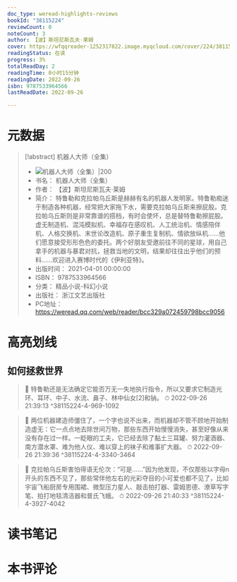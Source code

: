 ```yaml
---
doc_type: weread-highlights-reviews
bookId: "38115224"
reviewCount: 0
noteCount: 3
author: 【波】斯坦尼斯瓦夫·莱姆
cover: https://wfqqreader-1252317822.image.myqcloud.com/cover/224/38115224/t7_38115224.jpg
readingStatus: 在读
progress: 3%
totalReadDay: 2
readingTime: 0小时15分钟
readingDate: 2022-09-26
isbn: 9787533964566
lastReadDate: 2022-09-26

---
```

# 元数据
> [!abstract] 机器人大师（全集）
> - ![ 机器人大师（全集）|200](https://wfqqreader-1252317822.image.myqcloud.com/cover/224/38115224/t7_38115224.jpg)
> - 书名： 机器人大师（全集）
> - 作者： 【波】斯坦尼斯瓦夫·莱姆
> - 简介： 特鲁勒和克拉帕乌丘斯是赫赫有名的机器人发明家。特鲁勒痴迷于制造各种机器，经常把大家拖下水，需要克拉帕乌丘斯来擦屁股。克拉帕乌丘斯则是非常靠谱的搭档，有时会使坏，总是替特鲁勒擦屁股。虚无制造机、混沌模拟机、幸福存在感叹机、人工统治机、情感陪伴机、人格交换机、末世论改造机、原子重生复制机、情欲放纵机……他们愿意接受形形色色的委托。两个好朋友受邀前往不同的星球，用自己拿手的机器与暴君对抗，拯救当地的文明，结果却往往出乎他们的预料……欢迎进入赛博时代的《伊利亚特》。
> - 出版时间： 2021-04-01 00:00:00
> - ISBN： 9787533964566
> - 分类： 精品小说-科幻小说
> - 出版社： 浙江文艺出版社
> - PC地址：https://weread.qq.com/web/reader/bcc329a072459798bcc9056

# 高亮划线

## 如何拯救世界

> 📌 特鲁勒还是无法确定它能否万无一失地执行指令，所以又要求它制造光环、耳环、中子、水流、鼻子、林中仙女[2]和钠。 
> ⏱ 2022-09-26 21:39:13 ^38115224-4-969-1092

> 📌 两位机器建造师僵住了，一个字也说不出来，而机器却不管不顾地开始制造虚无：它一点点地去除世间万物，那些东西开始慢慢消失，甚至好像从来没有存在过一样。一眨眼的工夫，它已经去除了黏土三耳罐、努力灌酒器、南方潜水罩、难为他人仪、难以穿上的袜子和难事扩大器。 
> ⏱ 2022-09-26 21:39:36 ^38115224-4-3340-3464

> 📌 克拉帕乌丘斯害怕得语无伦次：“可是……”因为他发现，不仅那些以字母n开头的东西不见了，那些常伴他左右的光彩夺目的小可爱也都不见了，比如宇宙飞船厨房专用围裙、微型压力星人、敲击拍打器、雷姆恩德、潦草写字笔、拍打地毯清洁器和普氏飞蛾。 
> ⏱ 2022-09-26 21:40:33 ^38115224-4-3927-4042

# 读书笔记

# 本书评论

